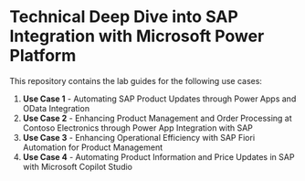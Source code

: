 # Technical Deep Dive into SAP Integration with Microsoft Power Platform

This repository contains the lab guides for the following use cases:

1. **Use Case 1** - Automating SAP Product Updates through Power Apps and OData Integration  
2. **Use Case 2** - Enhancing Product Management and Order Processing at Contoso Electronics through Power App Integration with SAP  
3. **Use Case 3** - Enhancing Operational Efficiency with SAP Fiori Automation for Product Management  
4. **Use Case 4** - Automating Product Information and Price Updates in SAP with Microsoft Copilot Studio
